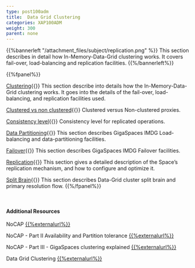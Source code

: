 ```yaml
---
type: post100adm
title:  Data Grid Clustering
categories: XAP100ADM
weight: 300
parent: none
---
```




{{%bannerleft "/attachment_files/subject/replication.png" %}}
This section describes in detail how In-Memory-Data-Grid clustering works. It covers fail-over, load-balancing and replication facilities.
{{%/bannerleft%}}








{{%fpanel%}}

[Clustering](data-grid-clustering-overview.html){{<wbr>}}
This section describe into details how the In-Memory-Data-Grid clustering works. It goes into the details of the fail-over, load-balancing, and replication facilities used.


[Clustered vs non clustered](clustered-vs-non-clustered-proxies.html){{<wbr>}}
Clustered versus Non-clustered proxies.

[Consistency level](consistency-level.html){{<wbr>}}
Consistency level for replicated operations.

[Data Partitioning](data-partitioning.html){{<wbr>}}
This section describes GigaSpaces IMDG Load-balancing and data-partitioning facilities.

[Failover](failover.html){{<wbr>}}
This section describes GigaSpaces IMDG Failover facilities.

[Replication](replication.html){{<wbr>}}
This section gives a detailed description of the Space’s replication mechanism, and how to configure and optimize it.

[Split Brain](split-brain-and-primary-resolution.html){{<wbr>}}
This section describes Data-Grid cluster split brain and primary resolution flow.
{{%/fpanel%}}

<br>

#### Additional Resources



NoCAP [{{%externalurl%}}](http://natishalom.typepad.com/nati_shaloms_blog/2010/10/nocap.html)

NoCAP - Part II Availability and Partition tolerance [{{%externalurl%}}](http://natishalom.typepad.com/nati_shaloms_blog/2010/11/nocap-part-ii-availability-and-partition-tolerance.html)

NoCAP - Part III - GigaSpaces clustering explained [{{%externalurl%}}](http://natishalom.typepad.com/nati_shaloms_blog/2010/11/nocap-part-iii-gigaspaces-clustering-explained.html)

Data Grid Clustering [{{%externalurl%}}](http://www.slideboom.com/presentations/615477/GigaSpaces_HA)



